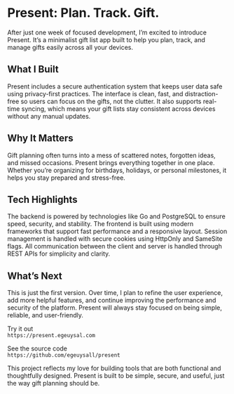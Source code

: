 # Present: Plan. Track. Gift.

After just one week of focused development, I’m excited to introduce Present. It’s a minimalist gift list app built to help you plan, track, and manage gifts easily across all your devices.

## What I Built

Present includes a secure authentication system that keeps user data safe using privacy-first practices. The interface is clean, fast, and distraction-free so users can focus on the gifts, not the clutter. It also supports real-time syncing, which means your gift lists stay consistent across devices without any manual updates.

## Why It Matters

Gift planning often turns into a mess of scattered notes, forgotten ideas, and missed occasions. Present brings everything together in one place. Whether you’re organizing for birthdays, holidays, or personal milestones, it helps you stay prepared and stress-free.

## Tech Highlights

The backend is powered by technologies like Go and PostgreSQL to ensure speed, security, and stability. The frontend is built using modern frameworks that support fast performance and a responsive layout. Session management is handled with secure cookies using HttpOnly and SameSite flags. All communication between the client and server is handled through REST APIs for simplicity and clarity.

## What’s Next

This is just the first version. Over time, I plan to refine the user experience, add more helpful features, and continue improving the performance and security of the platform. Present will always stay focused on being simple, reliable, and user-friendly.

Try it out  
`https://present.egeuysal.com`

See the source code  
`https://github.com/egeuysall/present`

This project reflects my love for building tools that are both functional and thoughtfully designed. Present is built to be simple, secure, and useful, just the way gift planning should be.
